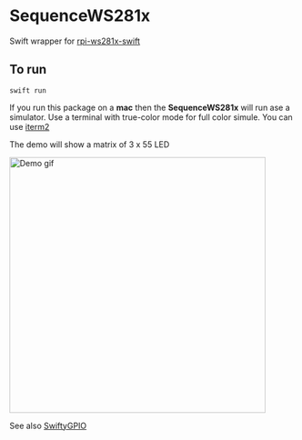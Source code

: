 # SequenceWS281x

Swift wrapper for [rpi-ws281x-swift](https://github.com/apocolipse/rpi-ws281x-swift)

## To run

```
swift run
```

If you run this package on a __mac__ then the __SequenceWS281x__ will run ase a simulator.
Use a terminal with true-color mode for full color simule. You can use [iterm2](https://iterm2.com/downloads.html)

The demo will show a matrix of 3 x 55 LED

<picture>
  <img alt="Demo gif" width="450" src="/../main/demo.gif">
</picture>

See also [SwiftyGPIO](https://github.com/uraimo/SwiftyGPIO)
